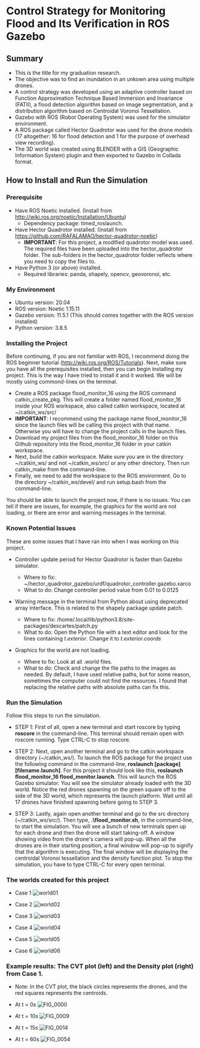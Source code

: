 # Control Strategy for Monitoring Flood and Its Verification in ROS Gazebo

## Summary
- This is the title for my graduation research.
- The objective was to find an inundation in an unkown area using multiple drones.
- A control strategy was developed using an adaptive controller based on Function Approximation Technique Based Immersion and Invariance (FATII), a flood detection algorithm based on image segmentation, and a distribution algorithm based on Centroidal Voronoi Tessellation.
- Gazebo with ROS (Robot Operating System) was used for the simulator environment.
- A ROS package called Hector Quadrotor was used for the drone models (17 altogether: 16 for flood detection and 1 for the purpose of overhead view recording).
- The 3D world was created using BLENDER with a GIS (Geographic Information System) plugin and then exported to Gazebo in Collada format.

## How to Install and Run the Simulation
### Prerequisite
- Have ROS Noetic installed. (Install from http://wiki.ros.org/noetic/Installation/Ubuntu)
  - Dependency package: timed_roslaunch.
- Have Hector Quadrotor installed. (Install from https://github.com/RAFALAMAO/hector-quadrotor-noetic)
  - **IMPORTANT**: For this project, a modified quadrotor model was used. The required files have been uploaded into the hector_quadrotor folder. The sub-folders in the hector_quadrotor folder reflects where you need to copy the files to.
- Have Python 3 (or above) installed.
  - Required libraries: panda, shapely, opencv, geovoronoi, etc.

### My Environment
- Ubuntu version: 20.04
- ROS version: Noetic 1.15.11
- Gazebo version: 11.5.1 (This should comes together with the ROS version installed)
- Python version: 3.8.5

### Installing the Project
Before continuing, if you are not familiar with ROS, I recommend doing the ROS beginner tutorial (http://wiki.ros.org/ROS/Tutorials). Next, make sure you have all the prerequisites installed, then you can begin installing my project. This is the way I have tried to install it and it worked. We will be mostly using commond-lines on the terminal.
- Create a ROS package flood_monitor_16 using the ROS command catkin_create_pkg.  This will create a folder named flood_monitor_16 inside your ROS workspace, also called catkin workspace, located at ~/catkin_ws/src/
- **IMPORTANT**: I recommend using the package name flood_monitor_16 since the launch files will be calling this project with that name. Otherwise you will have to change the project calls in the launch files. 
- Download my project files from the flood_monitor_16 folder on this Github repository into the flood_monitor_16 folder in your catkin workspace.
- Next, build the catkin workspace. Make sure you are in the directory ~/catkin_ws/ and not ~/catkin_ws/src/ or any other directory. Then run catkin_make from the command-line.
- Finally, we need to add the workspace to the ROS environment. Go to the directory ~/catkin_ws/devel/ and run setup.bash from the command-line.

You should be able to launch the project now, if there is no issues. You can tell if there are issues, for example, the graphics for the world are not loading, or there are error and warning messages in the terminal.

### Known Potential Issues
These are some issues that I have ran into when I was working on this project.
- Controller update period for Hector Quadrotor is faster than Gazebo simulator.
  - Where to fix: ~/hector_quadrotor_gazebo/urdf/quadrotor_controller.gazebo.xarco
  - What to do: Change controller period value from 0.01 to 0.0125

- Warning message in the terminal from Python about using deprecated array interface. This is related to the shapely package update patch.
  - Where to fix: /home/.local/lib/python3.8/site-packages/descartes/patch.py
  - What to do: Open the Python file with a text editor and look for the lines containing *t.exterior*. Change it to *t.exterior.coords*

- Graphics for the world are not loading.
  - Where to fix: Look at all .world files.
  - What to do: Check and change the file paths to the images as needed. By default, I have used relative paths, but for some reason, sometimes the computer could not find the resources. I found that replacing the relative paths with absolute paths can fix this.

### Run the Simulation
Follow this steps to run the simulation.
- STEP 1: First of all, open a new terminal and start roscore by typing **roscore** in the command-line. This terminal should remain open with roscore running. Type CTRL-C to stop roscore.

- STEP 2: Next, open another terminal and go to the catkin workspace directory (~/catkin_ws/). To launch the ROS package for the project use the following command in the command-line, **roslaunch [package] [filename.launch]**. For this project it should look like this, **roslaunch flood_monitor_16 flood_monitor.launch**. This will launch the ROS Gazebo simulator. You will see the simulator already loaded with the 3D world. Notice the red drones spawning on the green square off to the side of the 3D world, which represents the launch platform. Wait until all 17 drones have finished spawning before going to STEP 3.

- STEP 3: Lastly, again open another terminal and go to the src directory (~/catkin_ws/src/). Then type, **.\flood_monitor.sh**, in the command-line, to start the simulation. You will see a bunch of new terminals open up for each drone and then the drone will start taking-off. A window showing video from the drone's camera will pop-up. When all the drones are in their starting position, a final window will pop-up to signify that the algorithm is executing. The final window will be displaying the centroidal Voronoi tessellation and the density function plot. To stop the simulation, you have to type CTRL-C for every open terminal.

### The worlds created for this project
- Case 1
![world01](https://user-images.githubusercontent.com/84988870/226152539-aeaa133b-9058-49b9-b04f-923ffee698f8.png)

- Case 2
![world02](https://user-images.githubusercontent.com/84988870/226152548-fb414750-9216-45ad-aacd-c3b36787e3f9.png)

- Case 3
![world03](https://user-images.githubusercontent.com/84988870/226152586-8a30a197-e412-472c-b203-35590831c442.png)

- Case 4
![world04](https://user-images.githubusercontent.com/84988870/226152595-d705b200-46c8-49a9-abc7-26e4810afe10.png)

- Case 5
![world05](https://user-images.githubusercontent.com/84988870/226152600-a0428202-50af-4903-873b-b98bc9a82106.png)

- Case 6
![world06](https://user-images.githubusercontent.com/84988870/226152603-8c0751c6-ceac-4fab-b71d-53c42fef66e3.png)

### Example results: The CVT plot (left) and the Density plot (right) from Case 1.
- Note: In the CVT plot, the black circles represents the drones, and the red squares represents the centroids.
- At t = 0s
![FIG_0000](https://user-images.githubusercontent.com/84988870/226152774-08174e0d-e4b9-4bc7-a456-9078f60bdae3.png)

- At t = 10s
![FIG_0009](https://user-images.githubusercontent.com/84988870/226152781-2026cedb-884f-4015-b090-102c0e12e0b6.png)

- At t = 15s
![FIG_0014](https://user-images.githubusercontent.com/84988870/226152785-dc65d2f4-1541-424b-9c45-b896c93f0810.png)

- At t = 60s
![FIG_0054](https://user-images.githubusercontent.com/84988870/226152788-735bbdcd-eed0-460f-be92-a4eca9d86de0.png)

